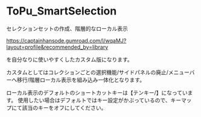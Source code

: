 # ToPu_SmartSelection

セレクションセットの作成、階層的なローカル表示

https://captainhansode.gumroad.com/l/wqaMJ?layout=profile&recommended_by=library

を自分なりに使いやすくしたカスタム版になります。

カスタムとしてはコレクションごとの選択機能/サイドパネルの廃止/メニューバーへ移行/階層ローカル表示を組み込み一体化となります。

ローカル表示のデフォルトのショートカットキーは【テンキー/】になっています。
使用したい場合はデフォルトではキー設定がかぶっているので、キーマップにて該当のキーをオフにしてください。
